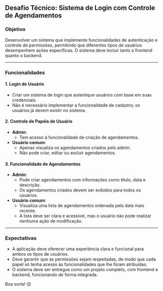 ## Desafio Técnico: Sistema de Login com Controle de Agendamentos

### Objetivo
Desenvolver um sistema que implemente funcionalidades de autenticação e controle de permissões, permitindo que diferentes tipos de usuários desempenhem ações específicas. O sistema deve incluir tanto o frontend quanto o backend.

---

### Funcionalidades

#### **1. Login de Usuário**
- Criar um sistema de login que autentique usuários com base em suas credenciais.
- Não é necessário implementar a funcionalidade de cadastro; os usuários já devem existir no sistema.

#### **2. Controle de Papéis de Usuário**
- **Admin**:
  - Tem acesso à funcionalidade de criação de agendamentos.
- **Usuário comum**:
  - Apenas visualiza os agendamentos criados pelo admin.
  - Não pode criar, editar ou excluir agendamentos.

#### **3. Funcionalidade de Agendamentos**
- **Admin**:
  - Pode criar agendamentos com informações como título, data e descrição.
  - Os agendamentos criados devem ser exibidos para todos os usuários.
- **Usuário comum**:
  - Visualiza uma lista de agendamentos ordenada pela data mais recente.
  - A lista deve ser clara e acessível, mas o usuário não pode realizar nenhuma ação de modificação.

---

### Expectativas
- A aplicação deve oferecer uma experiência clara e funcional para ambos os tipos de usuários.
- Deve garantir que as permissões sejam respeitadas, de modo que cada papel só tenha acesso às funcionalidades que lhe foram atribuídas.
- O sistema deve ser entregue como um projeto completo, com frontend e backend, funcionando de forma integrada.

Boa sorte! 😊
